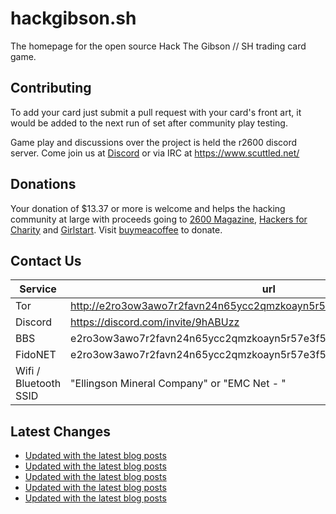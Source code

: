 # hackgibson.sh
The homepage for the open source Hack The Gibson // SH trading card game.


## Contributing

To add your card just submit a pull request with your card's front art, it would be added to the next run of set after community play testing.

Game play and discussions over the project is held the r2600 discord server. Come join us at [Discord](https://discord.com/invite/9hABUzz) or via IRC at https://www.scuttled.net/


## Donations

Your donation of $13.37 or more is welcome and helps the hacking community at large with proceeds going to [2600 Magazine](https://2600.com/), [Hackers for Charity](https://hackersforcharity.org) and [Girlstart](https://girlstart.org).  Visit [buymeacoffee](https://www.buymeacoffee.com/hackgibson.sh) to donate.


## Contact Us

Service | url
-|-
Tor | http://e2ro3ow3awo7r2favn24n65ycc2qmzkoayn5r57e3f56nvjwdcgg32ad.onion
Discord | https://discord.com/invite/9hABUzz
BBS | e2ro3ow3awo7r2favn24n65ycc2qmzkoayn5r57e3f56nvjwdcgg32ad.onion:23
FidoNET | e2ro3ow3awo7r2favn24n65ycc2qmzkoayn5r57e3f56nvjwdcgg32ad.onion:24554
Wifi / Bluetooth SSID | "Ellingson Mineral Company" or "EMC Net - <fidonet address>"

## Latest Changes
<!-- BLOG-POST-LIST:START -->
- [Updated with the latest blog posts](https://github.com/DFW2600/hackgibson.sh/commit/0b4a07f02fb6aa0277ca84b8b7ccad5717662e78)
- [Updated with the latest blog posts](https://github.com/DFW2600/hackgibson.sh/commit/8f25304e0e273eae381d3263cf32f0e3759f7ecf)
- [Updated with the latest blog posts](https://github.com/DFW2600/hackgibson.sh/commit/e21394976ef7dd642e789e65eb8bcdc92d91d988)
- [Updated with the latest blog posts](https://github.com/DFW2600/hackgibson.sh/commit/3677d7c33e623d0c64d0952a3ec8e38800688852)
- [Updated with the latest blog posts](https://github.com/DFW2600/hackgibson.sh/commit/4d44977090a049a25668d3ca3f8d6598ad98b1b4)
<!-- BLOG-POST-LIST:END -->
